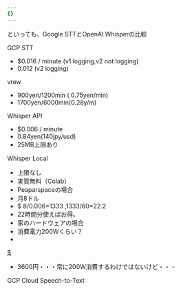 ```yaml
---
{}
---
```

  

  

といっても、Google STTとOpenAI Whisperの比較

GCP STT

- $0.016 / minute (v1 logging,v2 not logging)
- 0.012 (v2 logging)

vrew

- 900yen/1200min ( 0.75yen/min)
- 1700yen/6000min(0.28y/m)

Whisper API

- $0.006 / minute
- 0.84yen(140jpy/usd)
- 25MB上限あり

Whisper Local

- 上限なし  
- 実質無料（Colab）  
- Peaparspaceの場合  
- 月8ドル  
- $ 8/0.006=1333 ,1333/60=22.2  
- 22時間分使えばお得。  
- 家のハードウェアの場合  
- 消費電力200Wくらい？  
-  
[$](https://www.notion.so200/1000*24*30*25=3600)  
- 3600円・・・常に200W消費するわけではないけど・・・  

GCP Cloud Speech-to-Text